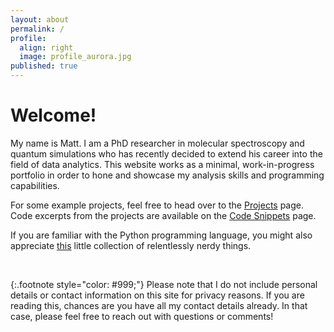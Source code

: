 ```yaml
---
layout: about
permalink: /
profile:
  align: right
  image: profile_aurora.jpg
published: true
---
```


# Welcome!

My name is Matt. I am a PhD researcher in molecular spectroscopy and quantum simulations who has recently decided to extend his career into the field of data analytics. This website works as a minimal, work-in-progress portfolio in order to hone and showcase my analysis skills and programming capabilities. 

For some example projects, feel free to head over to the [Projects](/projects) page. Code excerpts from the projects are available on the [Code Snippets](/code_snippets) page.

If you are familiar with the Python programming language, you might also appreciate [this](/python) little collection of relentlessly nerdy things.

<br>

{:.footnote style="color: #999;"}
Please note that I do not include personal details or contact information on this site for privacy reasons. If you are reading this, chances are you have all my contact details already. In that case, please feel free to reach out with questions or comments!

